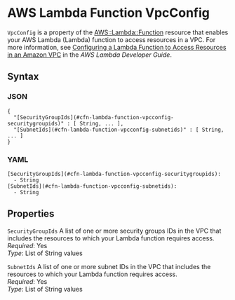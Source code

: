# AWS Lambda Function VpcConfig<a name="aws-properties-lambda-function-vpcconfig"></a>

`VpcConfig` is a property of the [AWS::Lambda::Function](aws-resource-lambda-function.md) resource that enables your AWS Lambda \(Lambda\) function to access resources in a VPC\. For more information, see [Configuring a Lambda Function to Access Resources in an Amazon VPC](http://docs.aws.amazon.com/lambda/latest/dg/vpc.html) in the *AWS Lambda Developer Guide*\.

## Syntax<a name="w3ab2c21c14e1537b5"></a>

### JSON<a name="aws-properties-lambda-function-vpcconfig-syntax.json"></a>

```
{
  "[SecurityGroupIds](#cfn-lambda-function-vpcconfig-securitygroupids)" : [ String, ... ],
  "[SubnetIds](#cfn-lambda-function-vpcconfig-subnetids)" : [ String, ... ]
}
```

### YAML<a name="aws-properties-lambda-function-vpcconfig-syntax.yaml"></a>

```
[SecurityGroupIds](#cfn-lambda-function-vpcconfig-securitygroupids):
  - String
[SubnetIds](#cfn-lambda-function-vpcconfig-subnetids):
  - String
```

## Properties<a name="w3ab2c21c14e1537b7"></a>

`SecurityGroupIds`  <a name="cfn-lambda-function-vpcconfig-securitygroupids"></a>
A list of one or more security groups IDs in the VPC that includes the resources to which your Lambda function requires access\.  
*Required*: Yes  
*Type*: List of String values

`SubnetIds`  <a name="cfn-lambda-function-vpcconfig-subnetids"></a>
A list of one or more subnet IDs in the VPC that includes the resources to which your Lambda function requires access\.  
*Required*: Yes  
*Type*: List of String values